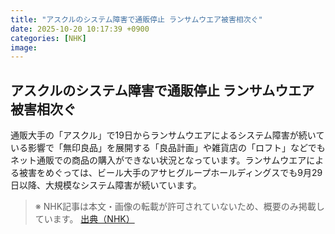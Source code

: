 ```yaml
---
title: "アスクルのシステム障害で通販停止 ランサムウエア被害相次ぐ"
date: 2025-10-20 10:17:39 +0900
categories: [NHK]
image: 
---
```

## アスクルのシステム障害で通販停止 ランサムウエア被害相次ぐ

通販大手の「アスクル」で19日からランサムウエアによるシステム障害が続いている影響で「無印良品」を展開する「良品計画」や雑貨店の「ロフト」などでもネット通販での商品の購入ができない状況となっています。ランサムウエアによる被害をめぐっては、ビール大手のアサヒグループホールディングスでも9月29日以降、大規模なシステム障害が続いています。

> ※ NHK記事は本文・画像の転載が許可されていないため、概要のみ掲載しています。
[出典（NHK）](http://www3.nhk.or.jp/news/html/20251020/k10014953651000.html)
